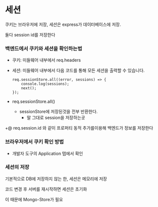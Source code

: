 # 세션

쿠키는 브라우저에 저장, 세션은 express가 데이터베이스에 저장.

둘다 session id를 저장한다

### 백엔드에서 쿠키와 세션을 확인하는법

- 쿠키: 미들웨어 내부에서 req.headers
- 세션: 미들웨어 내부에서 다음 코드를 통해 모든 세션을 출력할 수 있습니다.

  ```
  req.sessionStore.all((error, sessions) => {
      console.log(sessions);
      next();
  });
  ```

- req.sessionStore.all()
  - sessionStore에 저장된것을 전부 반환한다.
    - 말 그대로 session을 저장하는곳

+@ req.session.id 와 같이 프로퍼티 동적 추가를이용해 백엔드가 정보를 저장한다

### 브라우저에서 쿠키 확인 방법

- 개발자 도구의 Application 탭에서 확인

### 세션의 저장

기본적으로 DB에 저장하지 않는 한, 세션은 메모리에 저장

코드 변경 후 서버를 재시작하면 세션은 초기화

이 때문에 Mongo-Store가 필요
